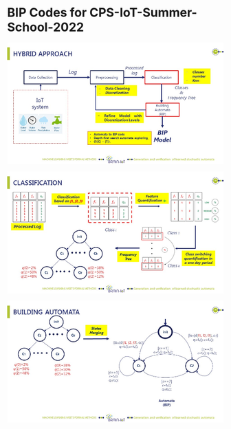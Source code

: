 # BIP Codes for CPS-IoT-Summer-School-2022



![Alt text](Seminaire/Diapositive28.JPG) 


![Alt text](Seminaire/Diapositive24.JPG) 

![Alt text](Seminaire/Diapositive26.JPG) 

